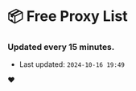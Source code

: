 # :package: Free Proxy List
### Updated every 15 minutes.

- Last updated: `2024-10-16 19:49`

:heart:
